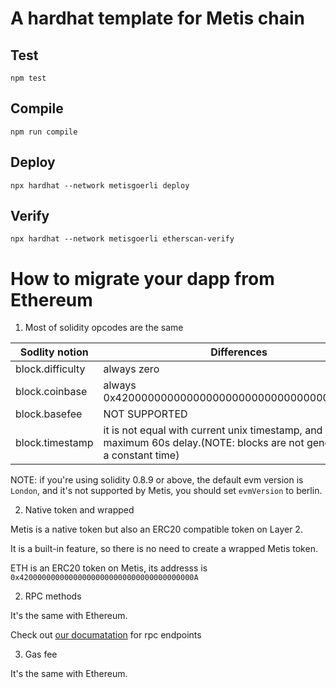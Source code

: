 # A hardhat template for Metis chain

## Test

```
npm test
```

## Compile

```
npm run compile
```

## Deploy

```
npx hardhat --network metisgoerli deploy
```

## Verify

```
npx hardhat --network metisgoerli etherscan-verify
```

# How to migrate your dapp from Ethereum

1. Most of solidity opcodes are the same

| Sodlity notion   | Differences                                                                                                                   |
| ---------------- | ----------------------------------------------------------------------------------------------------------------------------- |
| block.difficulty | always zero                                                                                                                   |
| block.coinbase   | always 0x4200000000000000000000000000000000000011                                                                             |
| block.basefee    | NOT SUPPORTED                                                                                                                 |
| block.timestamp  | it is not equal with current unix timestamp, and it has maximum 60s delay.(NOTE: blocks are not generated at a constant time) |

NOTE: if you're using solidity 0.8.9 or above, the default evm version is `London`, and it's not supported by Metis, you should set `evmVersion` to berlin.

2. Native token and wrapped

Metis is a native token but also an ERC20 compatible token on Layer 2.

It is a built-in feature, so there is no need to create a wrapped Metis token.

ETH is an ERC20 token on Metis, its addresss is `0x420000000000000000000000000000000000000A`

2. RPC methods

It's the same with Ethereum.

Check out [our documatation](https://docs.metis.io/dev/get-started/metis-connection-details) for rpc endpoints

3. Gas fee

It's the same with Ethereum.
